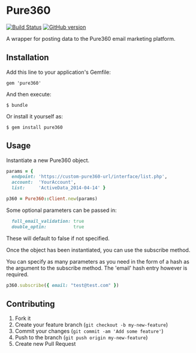 # Pure360

[![Build Status](https://travis-ci.org/madebymade/pure360.svg?branch=master)](https://travis-ci.org/madebymade/pure360)
[![GitHub version](https://badge.fury.io/gh/madebymade%2Fpure360.svg)](http://badge.fury.io/gh/madebymade%2Fpure360)

A wrapper for posting data to the Pure360 email marketing platform.

## Installation

Add this line to your application's Gemfile:

    gem 'pure360'

And then execute:

    $ bundle

Or install it yourself as:

    $ gem install pure360

## Usage

Instantiate a new Pure360 object.

```ruby
params = {
  endpoint: 'https://custom-pure360-url/interface/list.php',
  account:  'YourAccount',
  list:     'ActiveData_2014-04-14' }

p360 = Pure360::Client.new(params)
```

Some optional parameters can be passed in:
```ruby
  full_email_validation: true
  double_optin:          true
```

These will default to false if not specified.

Once the object has been instantiated, you can use the subscribe method.

You can specify as many parameters as you need in the form of a hash as the argument to the subscribe method.
The 'email' hash entry however is required.

```ruby
p360.subscribe({ email: "test@test.com" })
```


## Contributing

1. Fork it
2. Create your feature branch (`git checkout -b my-new-feature`)
3. Commit your changes (`git commit -am 'Add some feature'`)
4. Push to the branch (`git push origin my-new-feature`)
5. Create new Pull Request
